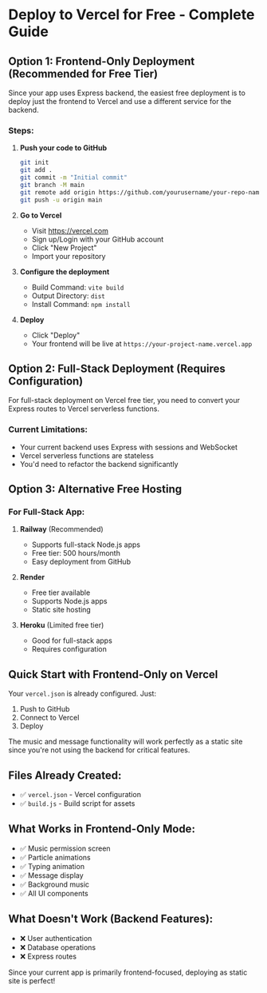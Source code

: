 # Deploy to Vercel for Free - Complete Guide

## Option 1: Frontend-Only Deployment (Recommended for Free Tier)

Since your app uses Express backend, the easiest free deployment is to deploy just the frontend to Vercel and use a different service for the backend.

### Steps:

1. **Push your code to GitHub**
   ```bash
   git init
   git add .
   git commit -m "Initial commit"
   git branch -M main
   git remote add origin https://github.com/yourusername/your-repo-name.git
   git push -u origin main
   ```

2. **Go to Vercel**
   - Visit https://vercel.com
   - Sign up/Login with your GitHub account
   - Click "New Project"
   - Import your repository

3. **Configure the deployment**
   - Build Command: `vite build`
   - Output Directory: `dist`
   - Install Command: `npm install`

4. **Deploy**
   - Click "Deploy"
   - Your frontend will be live at `https://your-project-name.vercel.app`

## Option 2: Full-Stack Deployment (Requires Configuration)

For full-stack deployment on Vercel free tier, you need to convert your Express routes to Vercel serverless functions.

### Current Limitations:
- Your current backend uses Express with sessions and WebSocket
- Vercel serverless functions are stateless
- You'd need to refactor the backend significantly

## Option 3: Alternative Free Hosting

### For Full-Stack App:
1. **Railway** (Recommended)
   - Supports full-stack Node.js apps
   - Free tier: 500 hours/month
   - Easy deployment from GitHub

2. **Render**
   - Free tier available
   - Supports Node.js apps
   - Static site hosting

3. **Heroku** (Limited free tier)
   - Good for full-stack apps
   - Requires configuration

## Quick Start with Frontend-Only on Vercel

Your `vercel.json` is already configured. Just:

1. Push to GitHub
2. Connect to Vercel
3. Deploy

The music and message functionality will work perfectly as a static site since you're not using the backend for critical features.

## Files Already Created:
- ✅ `vercel.json` - Vercel configuration
- ✅ `build.js` - Build script for assets

## What Works in Frontend-Only Mode:
- ✅ Music permission screen
- ✅ Particle animations
- ✅ Typing animation
- ✅ Message display
- ✅ Background music
- ✅ All UI components

## What Doesn't Work (Backend Features):
- ❌ User authentication
- ❌ Database operations
- ❌ Express routes

Since your current app is primarily frontend-focused, deploying as static site is perfect!